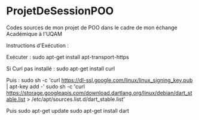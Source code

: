 # ProjetDeSessionPOO
Codes sources de mon projet de POO dans le cadre de mon échange Académique à l'UQAM

Instructions d'Exécution :

Exécuter :
sudo apt-get install apt-transport-https

Si Curl pas installé : 
sudo apt-get install curl

Puis :
sudo sh -c 'curl https://dl-ssl.google.com/linux/linux_signing_key.pub | apt-key add -'
sudo sh -c 'curl https://storage.googleapis.com/download.dartlang.org/linux/debian/dart_stable.list > /etc/apt/sources.list.d/dart_stable.list'

Puis 
sudo apt-get update
sudo apt-get install dart